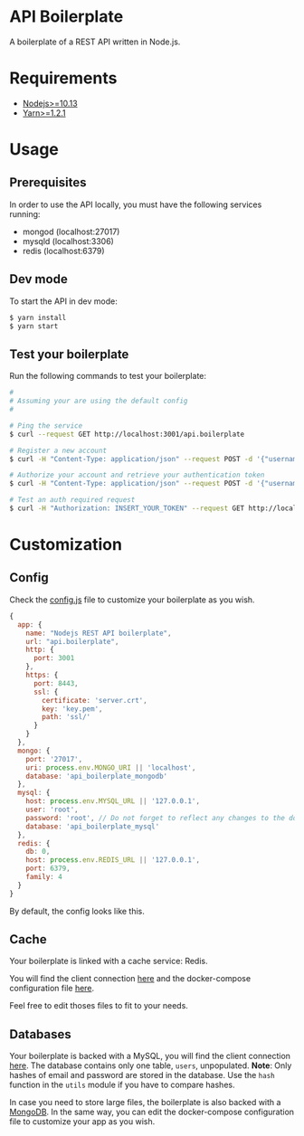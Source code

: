 # API Boilerplate

A boilerplate of a REST API written in Node.js.

# Requirements

- [Nodejs>=10.13](https://nodejs.org/en/)
- [Yarn>=1.2.1](https://yarnpkg.com/fr/)

# Usage

## Prerequisites

  In order to use the API locally, you must have the following services running:
- mongod (localhost:27017)
- mysqld (localhost:3306)
- redis (localhost:6379)

## Dev mode

To start the API in dev mode:

```bash
$ yarn install
$ yarn start
```

## Test your boilerplate

Run the following commands to test your boilerplate:

 ```bash
#
# Assuming your are using the default config
#

# Ping the service 
$ curl --request GET http://localhost:3001/api.boilerplate

# Register a new account
$ curl -H "Content-Type: application/json" --request POST -d '{"username":"test", "email":"test@test.com", "password":"test"}' http://localhost:3001/api.boilerplate/register

# Authorize your account and retrieve your authentication token
$ curl -H "Content-Type: application/json" --request POST -d '{"username":"test", "password":"test"}' http://localhost:3001/api.boilerplate/authorize

# Test an auth required request
$ curl -H "Authorization: INSERT_YOUR_TOKEN" --request GET http://localhost:3001/api.boilerplate/hello
 ```

# Customization

## Config
Check the [config.js](https://github.com/TommyStarK/REST-API-Node-Boilerplate/blob/master/api/src/config.js) file to customize your boilerplate as you wish. 
    
  ```js
  {
    app: {
      name: "Nodejs REST API boilerplate",
      url: "api.boilerplate",
      http: {
        port: 3001
      },
      https: {
        port: 8443,
        ssl: {
          certificate: 'server.crt',
          key: 'key.pem',
          path: 'ssl/'
        }
      }
    },
    mongo: {
      port: '27017',
      uri: process.env.MONGO_URI || 'localhost',
      database: 'api_boilerplate_mongodb'
    },
    mysql: {
      host: process.env.MYSQL_URL || '127.0.0.1',
      user: 'root',
      password: 'root', // Do not forget to reflect any changes to the docker-compose.yml file
      database: 'api_boilerplate_mysql'
    },
    redis: {
      db: 0,
      host: process.env.REDIS_URL || '127.0.0.1',
      port: 6379,
      family: 4
    }
  }
  ```

By default, the config looks like this.


## Cache

Your boilerplate is linked with a cache service: Redis. 

You will find the client connection [here](https://github.com/TommyStarK/REST-API-Node-Boilerplate/blob/master/api/src/cache/redis.js) and the docker-compose configuration file [here](https://github.com/TommyStarK/REST-API-Node-Boilerplate/blob/master/docker-compose.yml). 

Feel free to edit thoses files to fit to your needs.




## Databases

Your boilerplate is backed with a MySQL, you will find the client connection [here](https://github.com/TommyStarK/REST-API-Node-Boilerplate/tree/master/api/src/database/mysql.js).
The database contains only one table, `users`, unpopulated.
**Note**: Only hashes of email and password are stored in the database. Use the `hash` function in the 
`utils` module if you have to compare hashes.

In case you need to store large files, the boilerplate is also backed with a [MongoDB](https://github.com/TommyStarK/REST-API-Node-Boilerplate/tree/master/api/src/database/mongo.js).
In the same way, you can edit the docker-compose configuration file to customize your app as you wish.